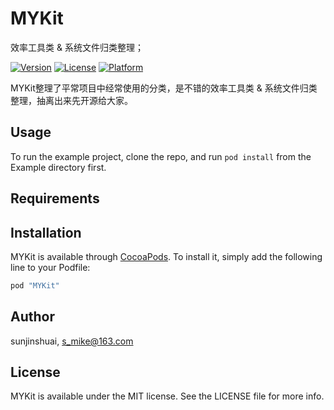 # MYKit
效率工具类 &amp; 系统文件归类整理；

[![Version](https://img.shields.io/cocoapods/v/ZXKit.svg?style=flat)](http://cocoapods.org/pods/MYKit)
[![License](https://img.shields.io/cocoapods/l/ZXKit.svg?style=flat)](http://cocoapods.org/pods/MYKit)
[![Platform](https://img.shields.io/cocoapods/p/ZXKit.svg?style=flat)](http://cocoapods.org/pods/MYKit)

MYKit整理了平常项目中经常使用的分类，是不错的效率工具类 &amp; 系统文件归类整理，抽离出来先开源给大家。

## Usage

To run the example project, clone the repo, and run `pod install` from the Example directory first.

## Requirements

## Installation

MYKit is available through [CocoaPods](http://cocoapods.org). To install
it, simply add the following line to your Podfile:

```ruby
pod "MYKit"
```

## Author

sunjinshuai, s_mike@163.com

## License

MYKit is available under the MIT license. See the LICENSE file for more info.
